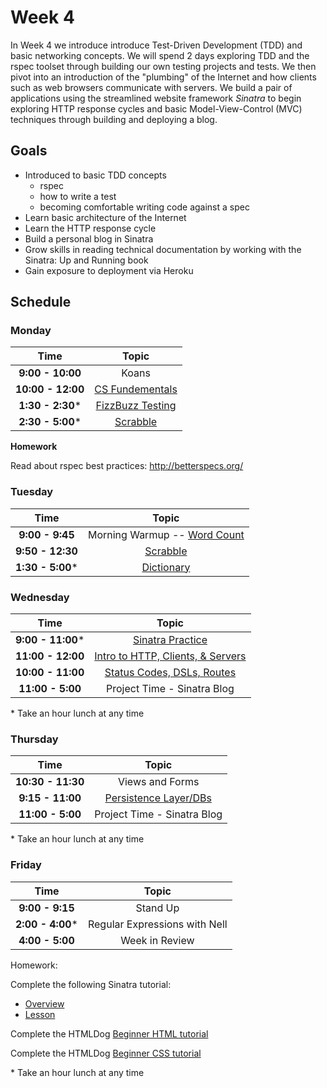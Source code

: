# Week 4

In Week 4 we introduce introduce Test-Driven Development (TDD) and basic networking concepts. We will spend 2 days exploring TDD and the rspec toolset through building our own testing projects and tests. We then pivot into an introduction of the "plumbing" of the Internet and how clients such as web browsers communicate with servers. We build a pair of applications using the streamlined website framework *Sinatra* to begin exploring HTTP response cycles and basic Model-View-Control (MVC) techniques through building and deploying a blog.

## Goals
- Introduced to basic TDD concepts
    - rspec
    - how to write a test
    - becoming comfortable writing code against a spec
- Learn basic architecture of the Internet
- Learn the HTTP response cycle
- Build a personal blog in Sinatra
- Grow skills in reading technical documentation by working with the Sinatra: Up and Running book
- Gain exposure to deployment via Heroku

## Schedule

### Monday

| Time              | Topic                              |
|:-----------------:|:----------------------------------:|
| **9:00 - 10:00**   | Koans                            |
| **10:00 - 12:00**   | [CS Fundementals](monday/complexity.md)                |
| **1:30 - 2:30*** | [FizzBuzz Testing](monday/testing.md)                  |
| **2:30 - 5:00*** | [Scrabble](monday/scrabble.md)                       |

**Homework**

Read about rspec best practices: http://betterspecs.org/

### Tuesday

| Time               | Topic                           |
|:------------------:|:-------------------------------:|
| **9:00 - 9:45**    | Morning Warmup -- [Word Count](resources/word_count/README.md) |
| **9:50 - 12:30**  | [Scrabble](monday/scrabble.md) |
| **1:30 - 5:00*** | [Dictionary](tuesday/dictionary.md) |

### Wednesday

| Time              | Topic                                              |
|:-----------------:|:--------------------------------------------------:|
| **9:00 - 11:00*** | [Sinatra Practice](friday/sinatra-practice-overview.md) |
| **11:00 - 12:00** | [Intro to HTTP, Clients, & Servers](wednesday/lecture_networking) |
| **10:00 - 11:00**   | [Status Codes, DSLs, Routes](wednesday/lecture_networking) |
| **11:00 - 5:00**   | Project Time - Sinatra Blog |

\* Take an hour lunch at any time


### Thursday

| Time              | Topic                          |
|:-----------------:|:------------------------------:|
| **10:30 - 11:30** | Views and Forms                |
| **9:15 - 11:00**  | [Persistence Layer/DBs](friday/databases)               |
| **11:00 - 5:00**   | Project Time - Sinatra Blog |

\* Take an hour lunch at any time


### Friday

| Time              | Topic                                                   |
|:-----------------:|:-------------------------------------------------------:|
| **9:00 - 9:15**   | Stand Up                                                |
| **2:00 - 4:00*** |  Regular Expressions with Nell |
| **4:00 - 5:00**   | Week in Review                                          |

Homework:

Complete the following Sinatra tutorial:

  - [Overview](https://github.com/Ada-Developers-Academy/daily-curriculum/blob/master/week04/friday/homework_lesson_plan.md)
  - [Lesson](https://github.com/Ada-Developers-Academy/daily-curriculum/blob/master/week04/friday/sinatra-practice.md)

Complete the HTMLDog [Beginner HTML tutorial](http://www.htmldog.com/guides/html/beginner/)

Complete the HTMLDog [Beginner CSS tutorial](http://www.htmldog.com/guides/css/beginner/)

\* Take an hour lunch at any time
